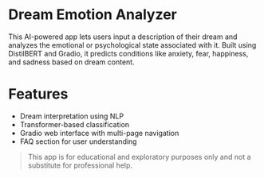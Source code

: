 # Dream Emotion Analyzer

This AI-powered app lets users input a description of their dream and analyzes the emotional or psychological state associated with it. Built using DistilBERT and Gradio, it predicts conditions like anxiety, fear, happiness, and sadness based on dream content.

# Features
- Dream interpretation using NLP
- Transformer-based classification
- Gradio web interface with multi-page navigation
- FAQ section for user understanding

> This app is for educational and exploratory purposes only and not a substitute for professional help.
